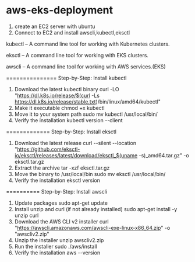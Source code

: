# aws-eks-deployment
1. create an EC2 server with ubuntu
2. Connect to EC2 and install awscli,kubectl,eksctl
   
kubectl – A command line tool for working with Kubernetes clusters. 

eksctl – A command line tool for working with EKS clusters.

awscli – A command line tool for working with AWS services.(EKS)


===============
Step-by-Step: Install kubectl

1. Download the latest kubectl binary
curl -LO "https://dl.k8s.io/release/$(curl -Ls https://dl.k8s.io/release/stable.txt)/bin/linux/amd64/kubectl"
2. Make it executable
chmod +x kubectl
3. Move it to your system path
sudo mv kubectl /usr/local/bin/
4. Verify the installation
kubectl version --client

=============
Step-by-Step: Install eksctl


1. Download the latest release
curl --silent --location "https://github.com/eksctl-io/eksctl/releases/latest/download/eksctl_$(uname -s)_amd64.tar.gz" -o eksctl.tar.gz
2. Extract the archive
tar -xzf eksctl.tar.gz
3. Move the binary to /usr/local/bin
sudo mv eksctl /usr/local/bin/
4. Verify the installation
eksctl version

==========
Step-by-Step: Install awscli


1. Update packages
sudo apt-get update
2. Install unzip and curl (if not already installed)
sudo apt-get install -y unzip curl
3. Download the AWS CLI v2 installer
curl "https://awscli.amazonaws.com/awscli-exe-linux-x86_64.zip" -o "awscliv2.zip"
4. Unzip the installer
unzip awscliv2.zip
5. Run the installer
sudo ./aws/install
6. Verify the installation
aws --version
